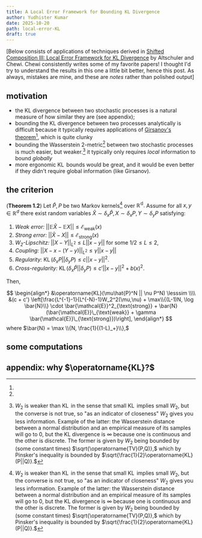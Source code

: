 ```yaml
---
title: A Local Error Framework for Bounding KL Divergence
author: Yudhister Kumar
date: 2025-10-20
path: local-error-KL
draft: true
---
```


[Below consists of applications of techniques derived in [Shifted Composition III: Local Error Framework for KL Divergence](http://arxiv.org/abs/2412.17997) by Altschuler and Chewi. Chewi consistently writes some of my favorite papers! I thought I'd try to understand the results in this one a little bit better, hence this post. As always, mistakes are mine, and these are *notes* rather than polished output]

<h2>motivation</h2>

- the KL divergence between two stochastic processes is a natural measure of how similar they are (see appendix);
- bounding the KL divergence between two processes analytically is difficult because it typically requires applications of [Girsanov's theorem](https://en.wikipedia.org/wiki/Girsanov_theorem)[^1], which is quite clunky 
- bounding the Wasserstein 2-metric[^2] between two stochastic processes is much easier, but weaker.[^3] it typically only requires *local* information to bound *globally*
- more ergonomic $\operatorname{KL}$ bounds would be great, and it would be even better if they didn't require global information (like Girsanov). 

<h2>the criterion</h2>

(**Theorem 1.2**) Let $\hat{P}, P$ be two Markov kernels[^3] over $\mathbb{R^d}.$ Assume for all $x,y \in \mathbb{R}^d$ there exist random variables $\hat{X} \sim \delta_x \hat{P}, X \sim \delta_xP, Y \sim \delta_yP$ satisfying:
1. *Weak error:* $||\mathbb{E}\hat{X} - \mathbb{E}X|| \leq \mathcal{E}_{\text{weak}}(x)$
2. *Strong error:* $||\hat{X} - X|| \leq \mathcal{E}_{\text{strong}}(x)$
3. *$W_2$-Lipschitz:* $||X - Y||_{L^2} \leq L||x-y||$ for some $1/2 \leq L \leq 2,$ 
4. *Coupling:* $||X - x - (Y- y)||_{L^2} \leq \gamma || x - y||$
5. *Regularity:* $\operatorname{KL}(\delta_xP || \delta_yP) \leq c ||x-y||^2.$
6. *Cross-regularity:* $\operatorname{KL}(\delta_x\hat{P} || \delta_yP) \leq c' ||x-y||^2 + b(x)^2.$ 

Then, 

$$
\begin{align*}
&\operatorname{KL}(\mu\hat{P}^N || \nu P^N) \lesssim  \\\\
&(c + c') \left[\frac{L^{-1}-1}{L^{-N}-1}W_2^2(\mu,\nu) + \max\\{(L-1)N, \log \bar{N}\\} \cdot \bar{\mathcal{E}}^2_{\text{strong}}  + \bar{N}(\bar{\mathcal{E}}\_{\text{weak}} + \gamma \bar{\mathcal{E}}\_{\text{strong}})\right],
\end{align*} 
$$
where $\bar{N} = \max \\{N, \frac{1}{(1-L)_+}\\},$

<h2>some computations</h2>

<h2>appendix: why $\operatorname{KL}?$</h2>

[^1]: 

[^2]:

[^3]: $W_2$ is weaker than $\operatorname{KL}$ in the sense that small $\operatorname{KL}$ implies small $W_2,$ but the converse is not true, so "as an indicator of closeness" $W_2$ gives you less information. Example of the latter: the Wasserstein distance between a normal distribution and an empirical measure of its samples will go to $0,$ but the KL divergence is $\infty$ because one is continuous and the other is discrete. The former is given by $W_2$ being bounded by (some constant times) $\sqrt{\operatorname{TV}(P,Q)},$ which by Pinsker's inequality is bounded by $\sqrt{\frac{1}{2}\operatorname{KL}(P||Q)}.$

[^4]: 